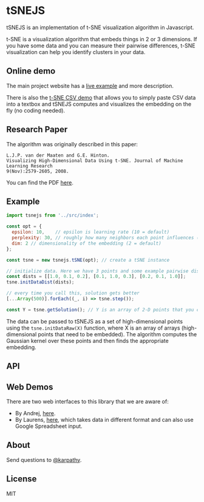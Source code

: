 # tSNEJS

tSNEJS is an implementation of t-SNE visualization algorithm in Javascript. 

t-SNE is a visualization algorithm that embeds things in 2 or 3
dimensions. If you have some data and you can measure their pairwise
differences, t-SNE visualization can help you identify clusters in your
data. 

## Online demo

The main project website has a
[live example](http://cs.stanford.edu/people/karpathy/tsnejs/) and more
description.

There is also the
[t-SNE CSV demo](http://cs.stanford.edu/people/karpathy/tsnejs/csvdemo.html)
that allows you to simply paste CSV data into a textbox and tSNEJS
computes and visualizes the embedding on the fly (no coding needed).

## Research Paper

The algorithm was originally described in this paper:

    L.J.P. van der Maaten and G.E. Hinton.
    Visualizing High-Dimensional Data Using t-SNE. Journal of Machine Learning Research
    9(Nov):2579-2605, 2008.

You can find the PDF
[here](http://jmlr.csail.mit.edu/papers/volume9/vandermaaten08a/vandermaaten08a.pdf).

## Example

```javascript
import tsnejs from '../src/index';

const opt = {
  epsilon: 10,    // epsilon is learning rate (10 = default)
  perplexity: 30, // roughly how many neighbors each point influences (30 = default)
  dim: 2 // dimensionality of the embedding (2 = default)
};

const tsne = new tsnejs.tSNE(opt); // create a tSNE instance

// initialize data. Here we have 3 points and some example pairwise dissimilarities
const dists = [[1.0, 0.1, 0.2], [0.1, 1.0, 0.3], [0.2, 0.1, 1.0]];
tsne.initDataDist(dists);

// every time you call this, solution gets better
[...Array(500)].forEach((_, i) => tsne.step());

const Y = tsne.getSolution(); // Y is an array of 2-D points that you can plot
```

The data can be passed to tSNEJS as a set of high-dimensional points
using the `tsne.initDataRaw(X)` function, where X is an array of arrays
(high-dimensional points that need to be embedded). The algorithm
computes the Gaussian kernel over these points and then finds the
appropriate embedding.

## API

<!-- Generated by documentation.js. Update this documentation by updating the source code. -->

## Web Demos

There are two web interfaces to this library that we are aware of:

-   By Andrej,
    [here](http://cs.stanford.edu/people/karpathy/tsnejs/csvdemo.html).
-   By Laurens, [here](http://homepage.tudelft.nl/19j49/tsnejs/), which
    takes data in different format and can also use Google Spreadsheet
    input.

## About

Send questions to [@karpathy](https://twitter.com/karpathy).

## License

MIT

